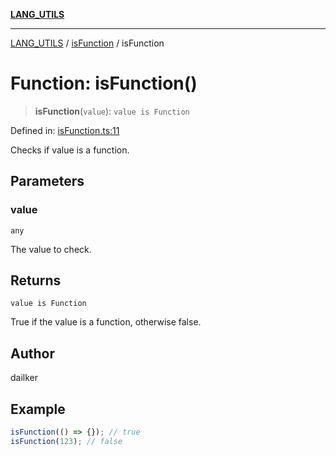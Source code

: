 [**LANG_UTILS**](../../README.md)

***

[LANG_UTILS](../../README.md) / [isFunction](../README.md) / isFunction

# Function: isFunction()

> **isFunction**(`value`): `value is Function`

Defined in: [isFunction.ts:11](https://github.com/dailker/everyutil/blob/41b2b91e0d43fdbbea18f7ea0bcf4029dd413f41/src/lang/isFunction.ts#L11)

Checks if value is a function.

## Parameters

### value

`any`

The value to check.

## Returns

`value is Function`

True if the value is a function, otherwise false.

## Author

dailker

## Example

```ts
isFunction(() => {}); // true
isFunction(123); // false
```
